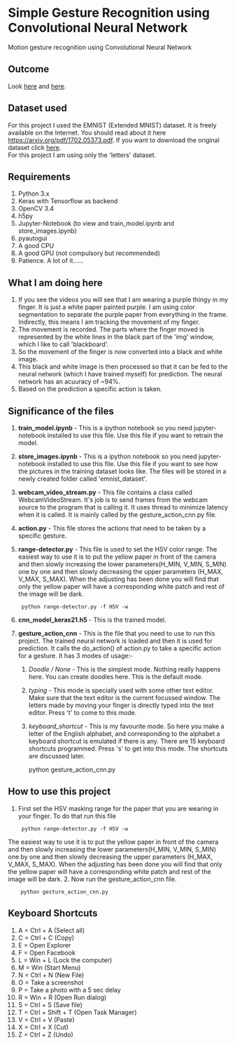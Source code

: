 # Simple Gesture Recognition using Convolutional Neural Network
Motion gesture recognition using Convolutional Neural Network

## Outcome
Look <a href="https://youtu.be/pNvlsXe6Zn4">here</a> and <a href="https://youtu.be/YUM57Uc8Spo">here</a>.

## Dataset used
For this project I used the EMNIST (Extended MNIST) dataset. It is freely available on the Internet. You should read about it here <a href="https://arxiv.org/pdf/1702.05373.pdf">https://arxiv.org/pdf/1702.05373.pdf</a>. If you want to download the original dataset click <a href="https://cloudstor.aarnet.edu.au/plus/index.php/s/54h3OuGJhFLwAlQ/download">here</a>.<br>
For this project I am using only the 'letters' dataset.

## Requirements
1. Python 3.x
2. Keras with Tensorflow as backend
3. OpenCV 3.4
4. h5py
5. Jupyter-Notebook (to view and train_model.ipynb and store_images.ipynb)
6. pyautogui
7. A good CPU
8. A good GPU (not compulsory but recommended)
9. Patience. A lot of it......

## What I am doing here
1. If you see the videos you will see that I am wearing a purple thingy in my finger. It is just a white paper painted purple. I am using color segmentation to separate the purple paper from everything in the frame. Indirectly, this means I am tracking the movement of my finger. 
2. The movement is recorded. The parts where the finger moved is represented by the white lines in the black part of the 'img' window, which I like to call 'blackboard'.
3. So the movement of the finger is now converted into a black and white image.
4. This black and white image is then processed so that it can be fed to the neural network (which I have trained myself) for prediction. The neural network has an acuuracy of ~94%.
5. Based on the prediction a specific action is taken.

## Significance of the files
1. <b>train_model.ipynb</b> - This is a ipython notebook so you need jupyter-notebook installed to use this file. Use this file if you want to retrain the model.
2. <b>store_images.ipynb</b> - This is a ipython notebook so you need jupyter-notebook installed to use this file. Use this file if you want to see how the pictures in the training dataset looks like. The files will be stored in a newly created folder called 'emnist_dataset'.
3. <b>webcam_video_stream.py</b> - This file contains a class called WebcamVideoStream. It's job is to send frames from the webcam source to the program that is calling it. It uses thread to minimize latency when it is called. It is mainly called by the gesture_action_cnn.py file.
4. <b>action.py</b> - This file stores the actions that need to be taken by a specific gesture.
5. <b>range-detector.py</b> - This file is used to set the HSV color range. The easiest way to use it is to put the yellow paper in front of the camera and then slowly increasing the lower parameters(H_MIN, V_MIN, S_MIN) one by one and then slowly decreasing the upper parameters (H_MAX, V_MAX, S_MAX). When the adjusting has been done you will find that only the yellow paper will have a corresponding white patch and rest of the image will be dark. 
	
		python range-detector.py -f HSV -w

6. <b>cnn_model_keras21.h5</b> - This is the trained model.
7. <b>gesture_action_cnn</b> - This is the file that you need to use to run this project. The trained neural network is loaded and then it is used for prediction. It calls the do_action() of action.py to take a specific action for a gesture. It has 3 modes of usage:-
	1. <i>Doodle / None </i> - This is the simplest mode. Nothing really happens here. You can create doodles here. This is the default mode.
	2. <i>typing</i> - This mode is specially used with some other text editor. Make sure that the text editor is the current focussed window. The letters made by moving your finger is directly typed into the text editor. Press 't' to come to this mode.
	3. <i>keyboard_shortcut</i> - This is my favourite mode. So here you make a letter of the English alphabet, and corresponding to the alphabet a keyboard shortcut is emulated if there is any. There are 15 keyboard shortcuts programmed. Press 's' to get into this mode. The shortcuts are discussed later.

		python gesture_action_cnn.py
		
## How to use this project
1. First set the HSV masking range for the paper that you are wearing in your finger. To do that run this file	
			
		python range-detector.py -f HSV -w
The easiest way to use it is to put the yellow paper in front of the camera and then slowly increasing the lower parameters(H_MIN, V_MIN, S_MIN) one by one and then slowly decreasing the upper parameters (H_MAX, V_MAX, S_MAX). When the adjusting has been done you will find that only the yellow paper will have a corresponding white patch and rest of the image will be dark. 
2. Now run the gesture_action_cnn file.
		
		python gesture_action_cnn.py

## Keyboard Shortcuts
1. A = Ctrl + A (Select all)
2. C = Ctrl + C (Copy)
3. E = Open Explorer
4. F = Open Facebook
5. L = Win + L (Lock the computer)
6. M = Win (Start Menu)
7. N = Ctrl + N (New File)
8. O = Take a screenshot
9. P = Take a photo with a 5 sec delay
10. R = Win + R (Open Run dialog)
11. S = Ctrl + S (Save file)
12. T = Ctrl + Shift + T (Open Task Manager)
13. V = Ctrl + V (Paste)
14. X = Ctrl + X (Cut)
15. Z = Ctrl + Z (Undo)
